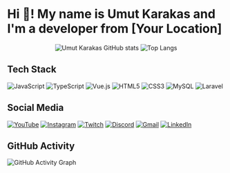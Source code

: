 # Hi 👋! My name is Umut Karakas and I'm a developer from [Your Location]

<div align="center">
    <img src="https://github-readme-stats.vercel.app/api?username=umutkarakas34&show_icons=true&theme=radical" alt="Umut Karakas GitHub stats" />
    <img src="https://github-readme-stats.vercel.app/api/top-langs/?username=umutkarakas34&layout=compact&theme=radical" alt="Top Langs" />
</div>

## Tech Stack
![JavaScript](https://img.shields.io/badge/-JavaScript-333333?style=flat&logo=javascript)
![TypeScript](https://img.shields.io/badge/-TypeScript-333333?style=flat&logo=typescript)
![Vue.js](https://img.shields.io/badge/-Vue.js-333333?style=flat&logo=vue.js)
![HTML5](https://img.shields.io/badge/-HTML5-333333?style=flat&logo=html5)
![CSS3](https://img.shields.io/badge/-CSS3-333333?style=flat&logo=css3)
![MySQL](https://img.shields.io/badge/-MySQL-333333?style=flat&logo=mysql)
![Laravel](https://img.shields.io/badge/-Laravel-333333?style=flat&logo=laravel)

## Social Media
[![YouTube](https://img.shields.io/badge/YouTube-FF0000?style=for-the-badge&logo=youtube&logoColor=white)](https://youtube.com)
[![Instagram](https://img.shields.io/badge/Instagram-E4405F?style=for-the-badge&logo=instagram&logoColor=white)](https://instagram.com)
[![Twitch](https://img.shields.io/badge/Twitch-9146FF?style=for-the-badge&logo=twitch&logoColor=white)](https://twitch.tv)
[![Discord](https://img.shields.io/badge/Discord-7289DA?style=for-the-badge&logo=discord&logoColor=white)](https://discord.com)
[![Gmail](https://img.shields.io/badge/Gmail-D14836?style=for-the-badge&logo=gmail&logoColor=white)](mailto:youremail@gmail.com)
[![LinkedIn](https://img.shields.io/badge/LinkedIn-0077B5?style=for-the-badge&logo=linkedin&logoColor=white)](https://linkedin.com)

## GitHub Activity
![GitHub Activity Graph](https://activity-graph.herokuapp.com/graph?username=umutkarakas34&bg_color=0f2d3d&color=1cadfb&line=1cadfb&point=1cadfb&area=true&hide_border=true)

